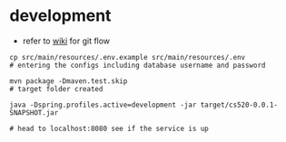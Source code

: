# development

- refer to [wiki](https://github.com/xyw0025/CS520_group_project/wiki) for git flow



```
cp src/main/resources/.env.example src/main/resources/.env
# entering the configs including database username and password

mvn package -Dmaven.test.skip
# target folder created 

java -Dspring.profiles.active=development -jar target/cs520-0.0.1-SNAPSHOT.jar

# head to localhost:8080 see if the service is up
```